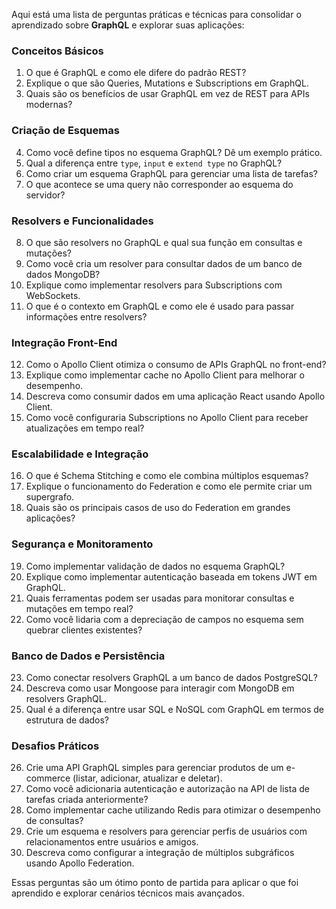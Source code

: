 Aqui está uma lista de perguntas práticas e técnicas para consolidar o aprendizado sobre **GraphQL** e explorar suas aplicações:

### **Conceitos Básicos**

1. O que é GraphQL e como ele difere do padrão REST?
2. Explique o que são Queries, Mutations e Subscriptions em GraphQL.
3. Quais são os benefícios de usar GraphQL em vez de REST para APIs modernas?

### **Criação de Esquemas**

4. Como você define tipos no esquema GraphQL? Dê um exemplo prático.
5. Qual a diferença entre `type`, `input` e `extend type` no GraphQL?
6. Como criar um esquema GraphQL para gerenciar uma lista de tarefas?
7. O que acontece se uma query não corresponder ao esquema do servidor?

### **Resolvers e Funcionalidades**

8. O que são resolvers no GraphQL e qual sua função em consultas e mutações?
9. Como você cria um resolver para consultar dados de um banco de dados MongoDB?
10. Explique como implementar resolvers para Subscriptions com WebSockets.
11. O que é o contexto em GraphQL e como ele é usado para passar informações entre resolvers?

### **Integração Front-End**

12. Como o Apollo Client otimiza o consumo de APIs GraphQL no front-end?
13. Explique como implementar cache no Apollo Client para melhorar o desempenho.
14. Descreva como consumir dados em uma aplicação React usando Apollo Client.
15. Como você configuraria Subscriptions no Apollo Client para receber atualizações em tempo real?

### **Escalabilidade e Integração**

16. O que é Schema Stitching e como ele combina múltiplos esquemas?
17. Explique o funcionamento do Federation e como ele permite criar um supergrafo.
18. Quais são os principais casos de uso do Federation em grandes aplicações?

### **Segurança e Monitoramento**

19. Como implementar validação de dados no esquema GraphQL?
20. Explique como implementar autenticação baseada em tokens JWT em GraphQL.
21. Quais ferramentas podem ser usadas para monitorar consultas e mutações em tempo real?
22. Como você lidaria com a depreciação de campos no esquema sem quebrar clientes existentes?

### **Banco de Dados e Persistência**

23. Como conectar resolvers GraphQL a um banco de dados PostgreSQL?
24. Descreva como usar Mongoose para interagir com MongoDB em resolvers GraphQL.
25. Qual é a diferença entre usar SQL e NoSQL com GraphQL em termos de estrutura de dados?

### **Desafios Práticos**

26. Crie uma API GraphQL simples para gerenciar produtos de um e-commerce (listar, adicionar, atualizar e deletar).
27. Como você adicionaria autenticação e autorização na API de lista de tarefas criada anteriormente?
28. Como implementar cache utilizando Redis para otimizar o desempenho de consultas?
29. Crie um esquema e resolvers para gerenciar perfis de usuários com relacionamentos entre usuários e amigos.
30. Descreva como configurar a integração de múltiplos subgráficos usando Apollo Federation.

Essas perguntas são um ótimo ponto de partida para aplicar o que foi aprendido e explorar cenários técnicos mais avançados.

